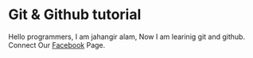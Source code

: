 # Git & Github tutorial
Hello programmers, I am jahangir alam, Now I am learinig git and github.
Connect Our [Facebook](https://github.com/sm-jahangir/git-tutorial) Page.